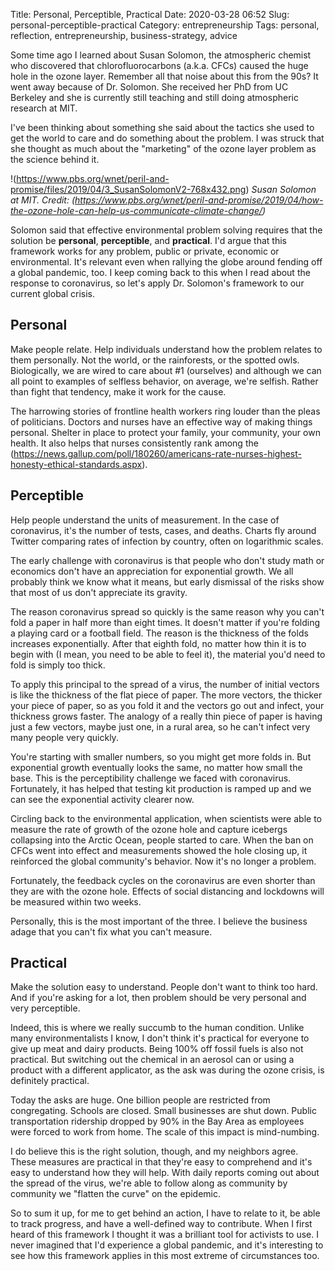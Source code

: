 Title: Personal, Perceptible, Practical
Date: 2020-03-28 06:52
Slug: personal-perceptible-practical
Category: entrepreneurship
Tags: personal, reflection, entrepreneurship, business-strategy, advice

Some time ago I learned about Susan Solomon, the atmospheric chemist who discovered that chlorofluorocarbons (a.k.a. CFCs) caused the huge hole in the ozone layer. Remember all that noise about this from the 90s? It went away because of Dr. Solomon. She received her PhD from UC Berkeley and she is currently still teaching and still doing atmospheric research at MIT. 

I've been thinking about something she said about the tactics she used to get the world to care and do something about the problem. I was struck that she thought as much about the "marketing" of the ozone layer problem as the science behind it.  

!(https://www.pbs.org/wnet/peril-and-promise/files/2019/04/3_SusanSolomonV2-768x432.png)
*Susan Solomon at MIT. Credit: (https://www.pbs.org/wnet/peril-and-promise/2019/04/how-the-ozone-hole-can-help-us-communicate-climate-change/)*

Solomon said that effective environmental problem solving requires that the solution be **personal**, **perceptible**, and **practical**. I'd argue that this framework works for any problem, public or private, economic or environmental. It's relevant even when rallying the globe around fending off a global pandemic, too. I keep coming back to this when I read about the response to coronavirus, so let's apply Dr. Solomon's framework to our current global crisis. 

## **Personal**

Make people relate. Help individuals understand how the problem relates to them personally. Not the world, or the rainforests, or the spotted owls. Biologically, we are wired to care about #1 (ourselves) and although we can all point to examples of selfless behavior, on average, we're selfish. Rather than fight that tendency, make it work for the cause. 

The harrowing stories of frontline health workers ring louder than the pleas of politicians. Doctors and nurses have an effective way of making things personal. Shelter in place to protect your family, your community, your own health. It also helps that nurses consistently rank among the (https://news.gallup.com/poll/180260/americans-rate-nurses-highest-honesty-ethical-standards.aspx). 

## **Perceptible**

Help people understand the units of measurement. In the case of coronavirus, it's the number of tests, cases, and deaths. Charts fly around Twitter comparing rates of infection by country, often on logarithmic scales. 

The early challenge with coronavirus is that people who don't study math or economics don't have an appreciation for exponential growth. We all probably think we know what it means, but early dismissal of the risks show that most of us don't appreciate its gravity. 

The reason coronavirus spread so quickly is the same reason why you can't fold a paper in half more than eight times. It doesn't matter if you're folding a playing card or a football field. The reason is the thickness of the folds increases exponentially. After that eighth fold, no matter how thin it is to begin with (I mean, you need to be able to feel it), the material you'd need to fold is simply too thick. 

To apply this principal to the spread of a virus, the number of initial vectors is like the thickness of the flat piece of paper. The more vectors, the thicker your piece of paper, so as you fold it and the vectors go out and infect, your thickness grows faster. The analogy of a really thin piece of paper is having just a few vectors, maybe just one, in a rural area, so he can't infect very many people very quickly. 

You're starting with smaller numbers, so you might get more folds in. But exponential growth eventually looks the same, no matter how small the base. This is the perceptibility challenge we faced with coronavirus. Fortunately, it has helped that testing kit production is ramped up and we can see the exponential activity clearer now.

Circling back to the environmental application, when scientists were able to measure the rate of growth of the ozone hole and capture icebergs collapsing into the Arctic Ocean, people started to care. When the ban on CFCs went into effect and measurements showed the hole closing up, it reinforced the global community's behavior. Now it's no longer a problem.

Fortunately, the feedback cycles on the coronavirus are even shorter than they are with the ozone hole. Effects of social distancing and lockdowns will be measured within two weeks. 

Personally, this is the most important of the three. I believe the business adage that you can't fix what you can't measure. 

## **Practical**

Make the solution easy to understand. People don't want to think too hard. And if you're asking for a lot, then problem should be very personal and very perceptible.

Indeed, this is where we really succumb to the human condition. Unlike many environmentalists I know, I don't think it's practical for everyone to give up meat and dairy products. Being 100% off fossil fuels is also not practical. But switching out the chemical in an aerosol can or using a product with a different applicator, as the ask was during the ozone crisis, is definitely practical. 

Today the asks are huge. One billion people are restricted from congregating. Schools are closed. Small businesses are shut down. Public transportation ridership dropped by 90% in the Bay Area as employees were forced to work from home. The scale of this impact is mind-numbing.

I do believe this is the right solution, though, and my neighbors agree. These measures are practical in that they're easy to comprehend and it's easy to understand how they will help. With daily reports coming out about the spread of the virus, we're able to follow along as community by community we "flatten the curve" on the epidemic. 

So to sum it up, for me to get behind an action, I have to relate to it, be able to track progress, and have a well-defined way to contribute. When I first heard of this framework I thought it was a brilliant tool for activists to use. I never imagined that I'd experience a global pandemic, and it's interesting to see how this framework applies in this most extreme of circumstances too.